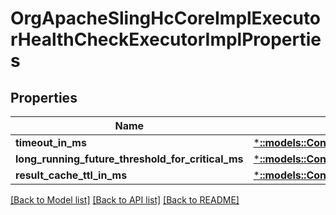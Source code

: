 # OrgApacheSlingHcCoreImplExecutorHealthCheckExecutorImplProperties

## Properties
Name | Type | Description | Notes
------------ | ------------- | ------------- | -------------
**timeout_in_ms** | [***::models::ConfigNodePropertyInteger**](configNodePropertyInteger.md) |  | [optional] 
**long_running_future_threshold_for_critical_ms** | [***::models::ConfigNodePropertyInteger**](configNodePropertyInteger.md) |  | [optional] 
**result_cache_ttl_in_ms** | [***::models::ConfigNodePropertyInteger**](configNodePropertyInteger.md) |  | [optional] 

[[Back to Model list]](../README.md#documentation-for-models) [[Back to API list]](../README.md#documentation-for-api-endpoints) [[Back to README]](../README.md)


